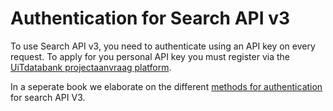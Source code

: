 ---
---

# Authentication for Search API v3

To use Search API v3, you need to authenticate using an API key on every request. To apply for you personal API key you must register via the [UiTdatabank projectaanvraag platform](https://projectaanvraag.uitdatabank.be).

In a seperate book we elaborate on the different [methods for authentication](https://documentatie.uitdatabank.be/content/search_api_3/latest/getting-started/authentication.html) for search API V3.

